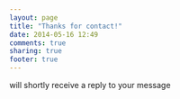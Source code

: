 ```yaml
---
layout: page
title: "Thanks for contact!"
date: 2014-05-16 12:49
comments: true
sharing: true
footer: true
---
```


will shortly receive a reply to your message

